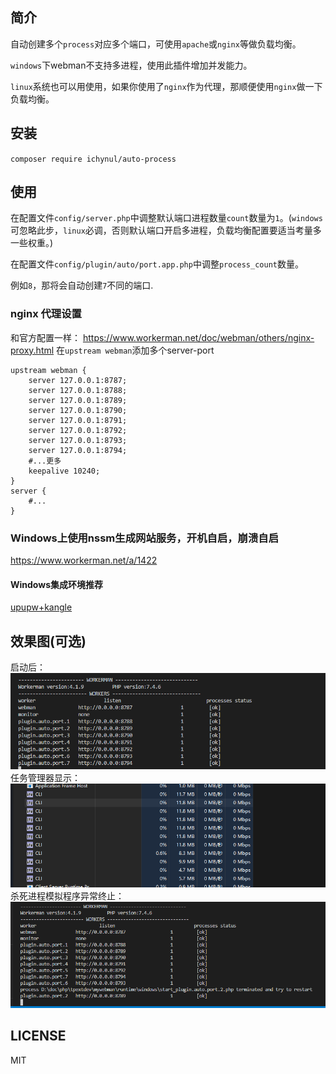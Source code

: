 ## 简介

自动创建多个`process`对应多个端口，可使用`apache`或`nginx`等做负载均衡。

`windows`下webman不支持多进程，使用此插件增加并发能力。

`linux`系统也可以用使用，如果你使用了`nginx`作为代理，那顺便使用`nginx`做一下负载均衡。

## 安装

`composer require ichynul/auto-process`

## 使用

在配置文件`config/server.php`中调整默认端口进程数量`count`数量为`1`。(`windows`可忽略此步，`linux`必调，否则默认端口开启多进程，负载均衡配置要适当考量多一些权重。)

在配置文件`config/plugin/auto/port.app.php`中调整`process_count`数量。

例如`8`，那将会自动创建`7`不同的端口.

### nginx 代理设置
和官方配置一样：
https://www.workerman.net/doc/webman/others/nginx-proxy.html
在`upstream webman`添加多个server-port
```
upstream webman {
    server 127.0.0.1:8787;
	server 127.0.0.1:8788;
	server 127.0.0.1:8789;
	server 127.0.0.1:8790;
	server 127.0.0.1:8791;
	server 127.0.0.1:8792;
	server 127.0.0.1:8793;
	server 127.0.0.1:8794;
	#...更多
    keepalive 10240;
}
server {
	#...
}
```
### Windows上使用nssm生成网站服务，开机自启，崩溃自启
https://www.workerman.net/a/1422

#### Windows集成环境推荐
[upupw+kangle](https://php.upupw.net/ank2downloads/38/6698.html)

## 效果图(可选)
启动后：
![启动后](img/1.png)
任务管理器显示：
![任务管理器显示](img/2.png)
杀死进程模拟程序异常终止：
![杀死进程模拟程序异常终止](img/3.png)

## LICENSE
MIT